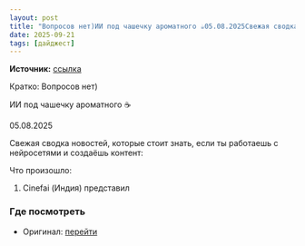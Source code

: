 ```yaml
---
layout: post
title: "Вопросов нет)ИИ под чашечку ароматного ☕️05.08.2025Свежая сводка новостей, которые стоит знат [...]"
date: 2025-09-21
tags: [дайджест]
---
```


**Источник:** [ссылка](https://t.me/directorsoyuz/1836)

Кратко: Вопросов нет)

ИИ под чашечку ароматного ☕️

05.08.2025

Свежая сводка новостей, которые стоит знать, если ты работаешь с нейросетями и создаёшь контент:

Что произошло:

1. Cinefai (Индия) представил

### Где посмотреть
- Оригинал: [перейти]({link})
